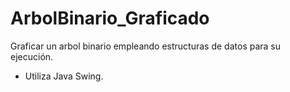# ArbolBinario_Graficado
Graficar un arbol binario empleando estructuras de datos para su ejecución.
- Utiliza Java Swing.
